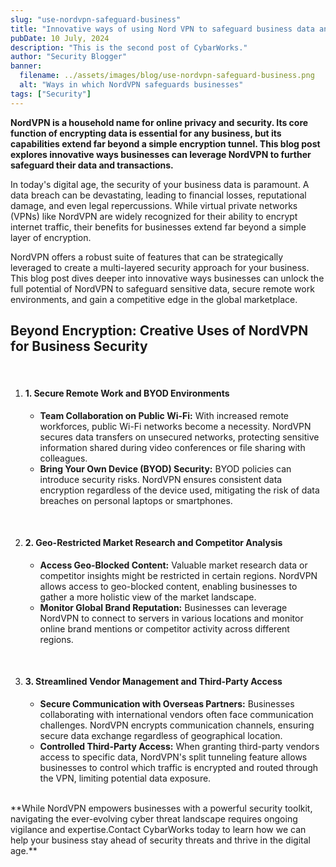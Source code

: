 ```yaml
---
slug: "use-nordvpn-safeguard-business"
title: "Innovative ways of using Nord VPN to safeguard business data and transactions."
pubDate: 10 July, 2024
description: "This is the second post of CybarWorks."
author: "Security Blogger"
banner:
  filename: ../assets/images/blog/use-nordvpn-safeguard-business.png
  alt: "Ways in which NordVPN safeguards businesses"
tags: ["Security"]
---
```


**NordVPN is a household name for online privacy and security. Its core function of encrypting data is essential for any business, but its capabilities extend far beyond a simple encryption tunnel. This blog post explores innovative ways businesses can leverage NordVPN to further safeguard their data and transactions.**

In today's digital age, the security of your business data is paramount. A data breach can be devastating, leading to financial losses, reputational damage, and even legal repercussions. While virtual private networks (VPNs) like NordVPN are widely recognized for their ability to encrypt internet traffic, their benefits for businesses extend far beyond a simple layer of encryption.

NordVPN offers a robust suite of features that can be strategically leveraged to create a multi-layered security approach for your business. This blog post dives deeper into innovative ways businesses can unlock the full potential of NordVPN to safeguard sensitive data, secure remote work environments, and gain a competitive edge in the global marketplace.

## Beyond Encryption: Creative Uses of NordVPN for Business Security

   <br />

1. #### 1. Secure Remote Work and BYOD Environments

   - **Team Collaboration on Public Wi-Fi:** With increased remote workforces, public Wi-Fi networks become a necessity. NordVPN secures data transfers on unsecured networks, protecting sensitive information shared during video conferences or file sharing with colleagues.
   - **Bring Your Own Device (BYOD) Security:** BYOD policies can introduce security risks. NordVPN ensures consistent data encryption regardless of the device used, mitigating the risk of data breaches on personal laptops or smartphones.

<br />

2. #### 2. Geo-Restricted Market Research and Competitor Analysis

   - **Access Geo-Blocked Content:** Valuable market research data or competitor insights might be restricted in certain regions. NordVPN allows access to geo-blocked content, enabling businesses to gather a more holistic view of the market landscape.
   - **Monitor Global Brand Reputation:** Businesses can leverage NordVPN to connect to servers in various locations and monitor online brand mentions or competitor activity across different regions.

<br />

3. #### 3. Streamlined Vendor Management and Third-Party Access 

   - **Secure Communication with Overseas Partners:** Businesses collaborating with international vendors often face communication challenges. NordVPN encrypts communication channels, ensuring secure data exchange regardless of geographical location.
   - **Controlled Third-Party Access:** When granting third-party vendors access to specific data, NordVPN's split tunneling feature allows businesses to control which traffic is encrypted and routed through the VPN, limiting potential data exposure.

<br />
**While NordVPN empowers businesses with a powerful security toolkit, navigating the ever-evolving cyber threat landscape requires ongoing vigilance and expertise.Contact CybarWorks today to learn how we can help your business stay ahead of security threats and thrive in the digital age.**
